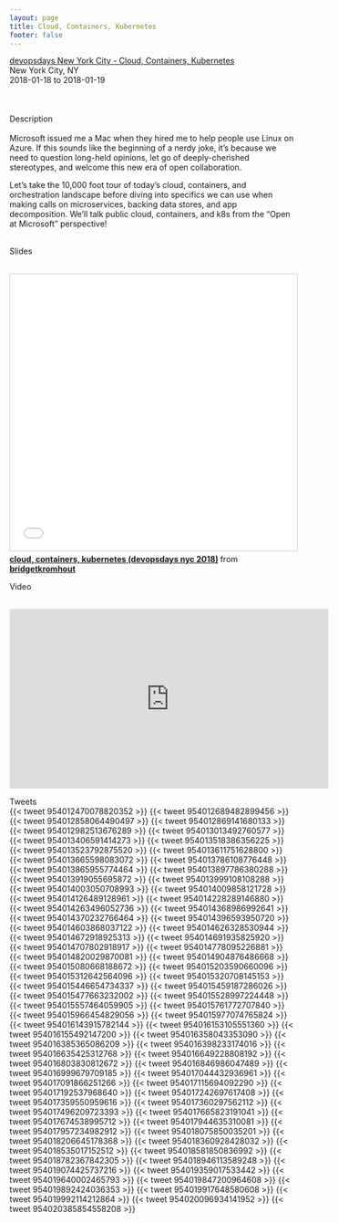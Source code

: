 ```yaml
---
layout: page
title: Cloud, Containers, Kubernetes
footer: false
---
```


<div class="views-field views-field-nothing">        <span class="field-content views-field-field-details"><a href="https://www.devopsdays.org/events/2018-new-york-city/program/bridget-kromhout/">devopsdays New York City - Cloud, Containers, Kubernetes</a><br>New York City, NY<br><span class="date-display-start">2018-01-18</span> to <span class="date-display-end">2018-01-19</span></span></div>


<br>

<br>
<br>
Description
<br>
<br>
Microsoft issued me a Mac when they hired me to help people use Linux on Azure. If this sounds like the beginning of a nerdy joke, it’s because we need to question long-held opinions, let go of deeply-cherished stereotypes, and welcome this new era of open collaboration.
<p>
Let’s take the 10,000 foot tour of today’s cloud, containers, and orchestration landscape before diving into specifics we can use when making calls on microservices, backing data stores, and app decomposition. We’ll talk public cloud, containers, and k8s from the “Open at Microsoft” perspective!
<br>
<br>

Slides
<br>
<br>
<iframe src="//www.slideshare.net/slideshow/embed_code/key/wObYezEM8du16P" width="595" height="485" frameborder="0" marginwidth="0" marginheight="0" scrolling="no" style="border:1px solid #CCC; border-width:1px; margin-bottom:5px; max-width: 100%;" allowfullscreen> </iframe> <div style="margin-bottom:5px"> <strong> <a href="//www.slideshare.net/bridgetkromhout/cloud-containers-kubernetes-devopsdays-nyc-2018" title="cloud, containers, kubernetes (devopsdays nyc 2018)" target="_blank">cloud, containers, kubernetes (devopsdays nyc 2018)</a> </strong> from <strong><a href="https://www.slideshare.net/bridgetkromhout" target="_blank">bridgetkromhout</a></strong> </div>

Video
<br>
<br>
<iframe width="560" height="315" src="https://www.youtube.com/embed/iHjLXMJR6ZY" frameborder="0" allow="autoplay; encrypted-media" allowfullscreen></iframe>


Tweets
<br>
{{< tweet 954012470078820352 >}}
{{< tweet 954012689482899456 >}}
{{< tweet 954012858064490497 >}}
{{< tweet 954012869141680133 >}}
{{< tweet 954012982513676289 >}}
{{< tweet 954013013492760577 >}}
{{< tweet 954013406591414273 >}}
{{< tweet 954013518386356225 >}}
{{< tweet 954013523792875520 >}}
{{< tweet 954013611751628800 >}}
{{< tweet 954013665598083072 >}}
{{< tweet 954013786108776448 >}}
{{< tweet 954013865955774464 >}}
{{< tweet 954013897786380288 >}}
{{< tweet 954013919055695872 >}}
{{< tweet 954013999108108288 >}}
{{< tweet 954014003050708993 >}}
{{< tweet 954014009858121728 >}}
{{< tweet 954014126489128961 >}}
{{< tweet 954014228289146880 >}}
{{< tweet 954014263496052736 >}}
{{< tweet 954014368986992641 >}}
{{< tweet 954014370232766464 >}}
{{< tweet 954014396593950720 >}}
{{< tweet 954014603868037122 >}}
{{< tweet 954014626328530944 >}}
{{< tweet 954014672918925313 >}}
{{< tweet 954014691935825920 >}}
{{< tweet 954014707802918917 >}}
{{< tweet 954014778095226881 >}}
{{< tweet 954014820029870081 >}}
{{< tweet 954014904876486668 >}}
{{< tweet 954015080668188672 >}}
{{< tweet 954015203590660096 >}}
{{< tweet 954015312642564096 >}}
{{< tweet 954015320708145153 >}}
{{< tweet 954015446654734337 >}}
{{< tweet 954015459187286026 >}}
{{< tweet 954015477663232002 >}}
{{< tweet 954015528997224448 >}}
{{< tweet 954015557464059905 >}}
{{< tweet 954015761772707840 >}}
{{< tweet 954015966454829056 >}}
{{< tweet 954015977074765824 >}}
{{< tweet 954016143915782144 >}}
{{< tweet 954016153105551360 >}}
{{< tweet 954016155492147200 >}}
{{< tweet 954016358043353090 >}}
{{< tweet 954016385365086209 >}}
{{< tweet 954016398233174016 >}}
{{< tweet 954016635425312768 >}}
{{< tweet 954016649228808192 >}}
{{< tweet 954016803830812672 >}}
{{< tweet 954016846986047489 >}}
{{< tweet 954016999679709185 >}}
{{< tweet 954017044432936961 >}}
{{< tweet 954017091866251266 >}}
{{< tweet 954017115694092290 >}}
{{< tweet 954017192537968640 >}}
{{< tweet 954017242697617408 >}}
{{< tweet 954017359550959616 >}}
{{< tweet 954017360297562112 >}}
{{< tweet 954017496209723393 >}}
{{< tweet 954017665823191041 >}}
{{< tweet 954017674538995712 >}}
{{< tweet 954017944635310081 >}}
{{< tweet 954017957234982912 >}}
{{< tweet 954018075850035201 >}}
{{< tweet 954018206645178368 >}}
{{< tweet 954018360928428032 >}}
{{< tweet 954018535017152512 >}}
{{< tweet 954018581850836992 >}}
{{< tweet 954018782367842305 >}}
{{< tweet 954018946113589248 >}}
{{< tweet 954019074425737216 >}}
{{< tweet 954019359017533442 >}}
{{< tweet 954019640002465793 >}}
{{< tweet 954019847200964608 >}}
{{< tweet 954019892424036353 >}}
{{< tweet 954019917648580608 >}}
{{< tweet 954019992114212864 >}}
{{< tweet 954020096934141952 >}}
{{< tweet 954020385854558208 >}}

